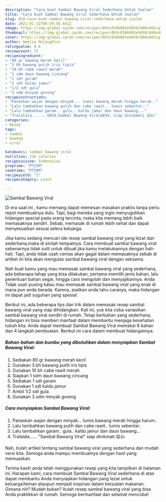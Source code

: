 ```yaml
---
description: "Cara buat Sambal Bawang Viral Sederhana Untuk Jualan"
title: "Cara buat Sambal Bawang Viral Sederhana Untuk Jualan"
slug: 818-cara-buat-sambal-bawang-viral-sederhana-untuk-jualan
date: 2021-01-31T06:59:56.641Z
image: https://img-global.cpcdn.com/recipes/093c8166883e9d50/680x482cq70/sambal-bawang-viral-foto-resep-utama.jpg
thumbnail: https://img-global.cpcdn.com/recipes/093c8166883e9d50/680x482cq70/sambal-bawang-viral-foto-resep-utama.jpg
cover: https://img-global.cpcdn.com/recipes/093c8166883e9d50/680x482cq70/sambal-bawang-viral-foto-resep-utama.jpg
author: Amelia McLaughlin
ratingvalue: 4.6
reviewcount: 15
recipeingredient:
- "80 gr bawang merah kecil"
- "3 bh bawang putih iris tipis"
- "10 bh cabe rawit merah"
- "1 sdm daun bawang cincang"
- "1 sdt garam"
- "1 sdt kaldu jamur"
- "1/2 sdt gula"
- "3 sdm minyak goreng"
recipeinstructions:
- "Panaskan wajan dengan minyak... tumis bawang merah hingga harum.."
- "Lalu tambahkan bawang putih dan cabe rawit.. tumis sebentar.."
- "Lalu tambahkan garam.. gula.. kaldu jamur dan daun bawang..."
- "Tralalala...... &#34;Sambal Bawang Viral&#34; siap dinikmati 😋👍"
categories:
- Resep
tags:
- sambal
- bawang
- viral

katakunci: sambal bawang viral 
nutrition: 236 calories
recipecuisine: Indonesian
preptime: "PT25M"
cooktime: "PT59M"
recipeyield: "1"
recipecategory: Lunch

---
```



![Sambal Bawang Viral](https://img-global.cpcdn.com/recipes/093c8166883e9d50/680x482cq70/sambal-bawang-viral-foto-resep-utama.jpg)

Di era  saat ini , kamu memang dapat memesan masakan praktis tanpa perlu repot membuatnya dulu. Tapi, bagi mereka yang ingin menyuguhkan hidangan special pada orang tercinta, maka kita memang lebih baik memasaknya sendiri. Sebab, memasak di rumah lebih sehat dan dapat menyesuaikan sesuai selera keluarga.

Jika kamu sedang mencari ide resep sambal bawang viral yang lezat dan sederhana,maka di sinilah tempatnya. Cara membuat sambal bawang viral  sebenarnya tidak sulit untuk dibuat jika kamu melakukannya dengan hati-hati. Tapi, anda tidak usah cemas akan gagal dalam memasaknya 
sebab di artikel ini kita akan mengulas sambal bawang viral dengan seksama.  



Nah buat kamu yang mau memasak sambal bawang viral yang sederhana, ada beberapa tahap yang bisa dilakukan, pertama memilih jenis bahan, lalu penentuan bahan segar, hingga cara mengolah dan menyajikannya. Anda Tidak usah pusing kalau mau memasak sambal bawang viral yang enak di mana pun anda berada. Karena, asalkan anda  tahu caranya, maka hidangan ini dapat jadi suguhan yang spesial.

Berikut ini, ada beberapa tips dan trik dalam memasak resep sambal bawang viral yang siap dihidangkan. Kali ini, yuk kita coba variasikan sambal bawang viral sendiri di rumah. Tetap berbahan yang sederhana, hidangan ini bisa memberi manfaat dalam membantu menjaga kesehatan tubuh kita. Anda dapat membuat Sambal Bawang Viral memakai 8 bahan dan 4 langkah pembuatan. Berikut ini cara dalam membuat hidangannya.

<!--inarticleads1-->

##### Bahan-bahan dan bumbu yang dibutuhkan dalam menyiapkan Sambal Bawang Viral:

1. Sediakan 80 gr bawang merah kecil
1. Gunakan 3 bh bawang putih iris tipis
1. Gunakan 10 bh cabe rawit merah
1. Siapkan 1 sdm daun bawang cincang
1. Sediakan 1 sdt garam
1. Gunakan 1 sdt kaldu jamur
1. Ambil 1/2 sdt gula
1. Gunakan 3 sdm minyak goreng




<!--inarticleads2-->

##### Cara menyiapkan Sambal Bawang Viral:

1. Panaskan wajan dengan minyak... tumis bawang merah hingga harum..
1. Lalu tambahkan bawang putih dan cabe rawit.. tumis sebentar..
1. Lalu tambahkan garam.. gula.. kaldu jamur dan daun bawang...
1. Tralalala...... &#34;Sambal Bawang Viral&#34; siap dinikmati 😋👍




Nah, itulah artikel tentang  sambal bawang viral  yang sederhana dan mudah versi kita. Semoga anda mampu membuatnya dengan hasil yang memuaskan. 

Terima kasih anda telah menggunakan resep yang kita tampilkan di halaman ini. Harapan kami, cara membuat  Sambal Bawang Viral sederhana di atas dapat membantu Anda menyiapkan hidangan yang lezat untuk keluarga/teman ataupun menjadi inspirasi dalam berjualan makanan. Gimana nih? Mudah bukan? Itulah resep sambal bawang viral yang bisa Anda praktikkan di rumah. Semoga bermanfaat dan selamat mencoba!

